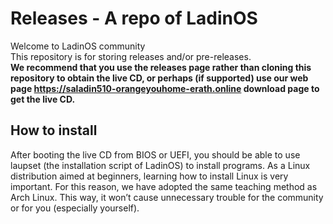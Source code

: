 # Releases - A repo of LadinOS
Welcome to LadinOS community <br>
This repository is for storing releases and/or pre-releases.<br>
**We recommend that you use the releases page rather than cloning this repository to obtain the live CD, or perhaps (if supported) use our web page https://saladin510-orangeyouhome-erath.online download page to get the live CD.<br>**
## How to install
After booting the live CD from BIOS or UEFI, you should be able to use laupset (the installation script of LadinOS) to install programs. As a Linux distribution aimed at beginners, learning how to install Linux is very important. For this reason, we have adopted the same teaching method as Arch Linux. This way, it won’t cause unnecessary trouble for the community or for you (especially yourself).
